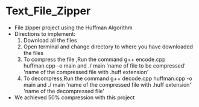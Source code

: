 # Text_File_Zipper
- File zipper project using the Huffman Algorithm
- Directions to implement:
  1. Download all the files
  2. Open terminal and change directory to where you have downloaded the files
  3. To compress the file ,Run the command g++ encode.cpp huffman.cpp -o main and ./ main 'name of file to be compressed' 'name of the compressed file with .huff 
     extension'
  4. To decompress,Run the command g++ decode.cpp huffman.cpp -o main and ./ main 'name of the compressed file with .huff extension'  'name of the decompressed file'
- We achieved 50% compression with this project 
